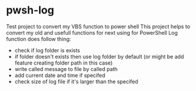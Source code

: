 # pwsh-log
Test project to convert my VBS function to power shell
This project helps to convert my old and usefull functions for next using for PowerShell
Log function does follow thing:
- check if log folder is exists
- if folder doesn't exists then use log folder by default (or might be add feature creating folder path in this case)
- write called message to file by called path
- add current date and time if specifed
- check size of log file if it's larger than the specifed
